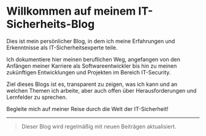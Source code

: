 # Willkommen auf meinem IT-Sicherheits-Blog

Dies ist mein persönlicher Blog, in dem ich meine Erfahrungen und Erkenntnisse als IT-Sicherheitsexperte teile.

Ich dokumentiere hier meinen beruflichen Weg, angefangen von den Anfängen meiner Karriere als Softwareentwickler bis hin zu meinen zukünftigen Entwicklungen und Projekten im Bereich IT-Security.

Ziel dieses Blogs ist es, transparent zu zeigen, was ich kann und an welchen Themen ich arbeite, aber auch offen über Herausforderungen und Lernfelder zu sprechen.

Begleite mich auf meiner Reise durch die Welt der IT-Sicherheit!

---

>Dieser Blog wird regelmäßig mit neuen Beiträgen aktualisiert.

